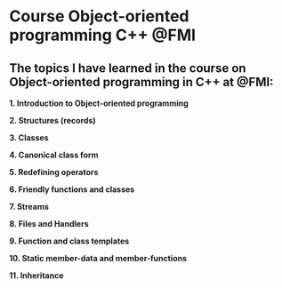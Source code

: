 # Course Object-oriented programming C++ @FMI
## The topics I have learned in the course on Object-oriented programming in C++ at @FMI:
**1. Introduction to Object-oriented programming**

**2. Structures (records)**

**3. Classes**

**4. Canonical class form**

**5. Redefining operators**

**6. Friendly functions and classes**

**7. Streams**

**8. Files and Handlers**

**9. Function and class templates**

**10. Static member-data and member-functions**

**11. Inheritance**
